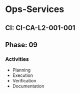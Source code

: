 # Ops-Services

## CI: CI-CA-L2-001-001
## Phase: 09

### Activities
- Planning
- Execution
- Verification
- Documentation
